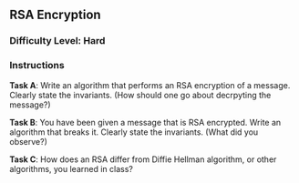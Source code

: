 ## RSA Encryption

### Difficulty Level: Hard

### Instructions
**Task A**: Write an algorithm that performs an RSA encryption of a message. Clearly state the invariants. (How should one go about decrpyting the message?)

**Task B**: You have been given a message that is RSA encrypted. Write an algorithm that breaks it. Clearly state the invariants. (What did you observe?)

**Task C**: How does an RSA differ from Diffie Hellman algorithm, or other algorithms, you learned in class?
